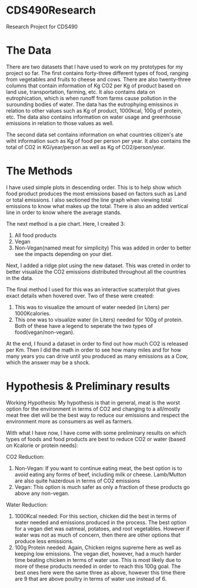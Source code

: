 # CDS490Research
Research Project for CDS490

# The Data
There are two datasets that I have used to work on my prototypes for my project so far. The first contains forty-three different types of food, ranging from vegetables and fruits to cheese and cows. There are also twenty-three columns that contain information of Kg CO2 per Kg of product based on land use, transportation,  farming, etc. It also contains data on eutrophication, which is when runoff from farms cause pollution in the surounding bodies of water. The data has the eutrophying emissinos in relation to other values such as Kg of product, 1000kcal, 100g of protein, etc. The data also contains information on water usage and greenhouse emissions in relation to those values as well.

The second data set contains information on what countries citizen's ate wiht information such as Kg of food per person per year. It also contains the total of CO2 in KG/year/person as well as Kg of CO2/person/year.

# The Methods
I have used simple plots in descending order. This is to help show which food product produces the most emissions based on factors such as Land or total emissions. I also sectioned the line graph when viewing total emissions to know what makes up the total. There is also an added vertical line in order to know where the average stands. 

The next method is a pie chart. Here, I created 3:
  1. All food products
  2. Vegan
  3. Non-Vegan(named meat for simplicity)
This was added in order to better see the impacts depending on your diet.

Next, I added a ridge plot using the new dataset. This was creted in order to better visualize the CO2 emissions distributed throughout all the countries in the data.

The final method I used for this was an interactive scatterplot that gives exact details when hovered over. Two of these were created:
  1. This was to visualize the amount of water needed (in Liters) per 1000Kcalories.
  2. This one was to visualize water (in Liters) needed for 100g of protein.
Both of these have a legend to seperate the two types of food(vegan/non-vegan).

At the end, I found a dataset in order to find out how much CO2 is released per Km. Then I did the math in order to see how many miles and for how many years you can drive until you produced as many emissions as a Cow, which the answer may be a shock.

# Hypothesis & Preliminary results
Working Hypothesis: My hypothesis is that in general, meat is the worst option for the environment in terms of CO2 and changing to a all/mostly meat free diet will be the best way to reduce our emissions and respect the environment more as consumers as well as farmers. 

With what I have now, I have come with some preliminary results on which types of foods and food products are best to reduce CO2 or water (based on Kcalorie or protein needs):

CO2 Reduction:
  1. Non-Vegan: If you want to continue eating meat, the best option is to avoid eating any forms of beef, including milk or cheese. Lamb/Mutton are also quite hazerdous in terms of CO2 emissions
  2. Vegan: This option is much safer as only a fraction of these products go above any non-vegan.

Water Reduction:
  1. 1000Kcal needed: For this section, chicken did the best in terms of water needed and emissions produced in the process. The best option for a vegan diet was oatmeal, potatoes, and root vegetables. However if water was not as much of concern, then there are other options that produce less emissions.
  2. 100g Protein needed: Again, Chicken reigns supreme here as well as keeping low emissions. The vegan diet, however, had a much harder time beating chicken in terms of water use. This is most likely due to more of these products needed in order to reach this 100g goal. The best ones here were the same three as above, however this time there are 9 that are above poultry in terms of water use instead of 6.


